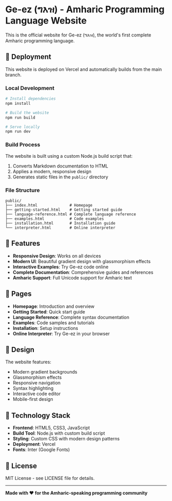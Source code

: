# Ge-ez (ግእዝ) - Amharic Programming Language Website

This is the official website for Ge-ez (ግእዝ), the world's first complete Amharic programming language.

## 🚀 Deployment

This website is deployed on Vercel and automatically builds from the main branch.

### Local Development

```bash
# Install dependencies
npm install

# Build the website
npm run build

# Serve locally
npm run dev
```

### Build Process

The website is built using a custom Node.js build script that:
1. Converts Markdown documentation to HTML
2. Applies a modern, responsive design
3. Generates static files in the `public/` directory

### File Structure

```
public/
├── index.html              # Homepage
├── getting-started.html    # Getting started guide
├── language-reference.html # Complete language reference
├── examples.html           # Code examples
├── installation.html       # Installation guide
└── interpreter.html        # Online interpreter
```

## 🌟 Features

- **Responsive Design**: Works on all devices
- **Modern UI**: Beautiful gradient design with glassmorphism effects
- **Interactive Examples**: Try Ge-ez code online
- **Complete Documentation**: Comprehensive guides and references
- **Amharic Support**: Full Unicode support for Amharic text

## 📱 Pages

- **Homepage**: Introduction and overview
- **Getting Started**: Quick start guide
- **Language Reference**: Complete syntax documentation
- **Examples**: Code samples and tutorials
- **Installation**: Setup instructions
- **Online Interpreter**: Try Ge-ez in your browser

## 🎨 Design

The website features:
- Modern gradient backgrounds
- Glassmorphism effects
- Responsive navigation
- Syntax highlighting
- Interactive code editor
- Mobile-first design

## 🔧 Technology Stack

- **Frontend**: HTML5, CSS3, JavaScript
- **Build Tool**: Node.js with custom build script
- **Styling**: Custom CSS with modern design patterns
- **Deployment**: Vercel
- **Fonts**: Inter (Google Fonts)

## 📄 License

MIT License - see LICENSE file for details.

---

**Made with ❤️ for the Amharic-speaking programming community**
